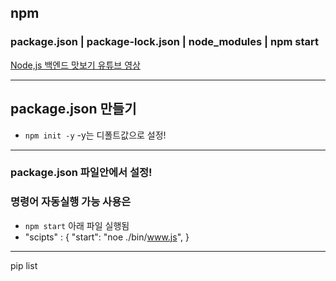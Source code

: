 ## npm
### package.json | package-lock.json | node_modules | npm start
[Node,js 백엔드 맛보기 유튜브 영상](https://www.youtube.com/watch?v=Jy9quSZbVTc)

___
## package.json 만들기
- `npm init -y`  -y는 디폴트값으로 설정!
___
### package.json 파일안에서 설정! 

### 명령어 자동실행 가능 사용은
- `npm start` 아래 파일 실행됨
- "scipts" : {
  "start": "noe ./bin/www.js",
}
___


pip list
